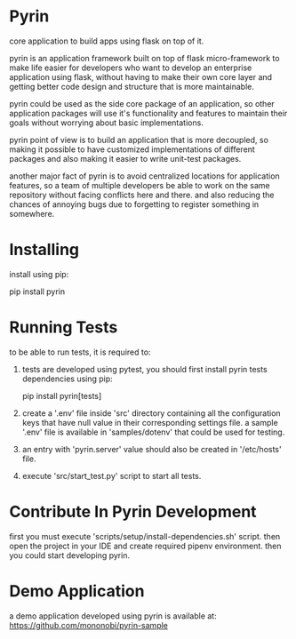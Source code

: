 # Pyrin

core application to build apps using flask on top of it.

pyrin is an application framework built on top of flask micro-framework to make 
life easier for developers who want to develop an enterprise application 
using flask, without having to make their own core layer and getting better code
design and structure that is more maintainable.

pyrin could be used as the side core package of an application, so other application 
packages will use it's functionality and features to maintain their goals without 
worrying about basic implementations.

pyrin point of view is to build an application that is more decoupled, so making it possible to
have customized implementations of different packages and also making it easier to write
unit-test packages.

another major fact of pyrin is to avoid centralized locations for application features, so a team
of multiple developers be able to work on the same repository without facing conflicts here
and there. and also reducing the chances of annoying bugs due to forgetting to register
something in somewhere.

# Installing

install using pip:

pip install pyrin

# Running Tests

to be able to run tests, it is required to:

1. tests are developed using pytest, you should first 
   install pyrin tests dependencies using pip:
   
   pip install pyrin[tests]
 
2. create a '.env' file inside 'src' directory containing all the configuration 
   keys that have null value in their corresponding settings file. a sample '.env'
   file is available in 'samples/dotenv' that could be used for testing.

3. an entry with 'pyrin.server' value should also be created in '/etc/hosts' file.

4. execute 'src/start_test.py' script to start all tests.

# Contribute In Pyrin Development

first you must execute 'scripts/setup/install-dependencies.sh' script.
then open the project in your IDE and create required pipenv environment.
then you could start developing pyrin.

# Demo Application

a demo application developed using pyrin is available at:
https://github.com/mononobi/pyrin-sample

